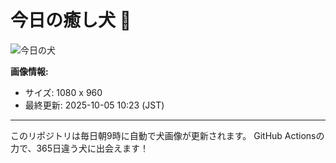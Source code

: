 # 今日の癒し犬 🐶
 
![今日の犬](https://teru-kuma.github.io/daily-character/daily.jpg?d=202510051023)

**画像情報:**
- サイズ: 1080 x 960
- 最終更新: 2025-10-05 10:23 (JST)

---

このリポジトリは毎日朝9時に自動で犬画像が更新されます。
GitHub Actionsの力で、365日違う犬に出会えます！
